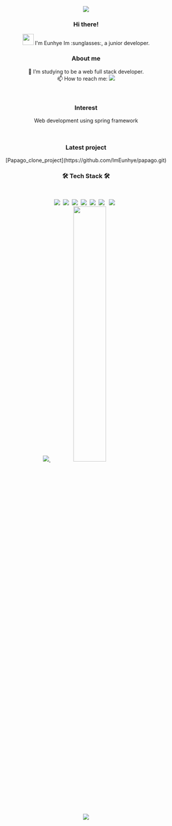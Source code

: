 <div align=center>
<img src="https://capsule-render.vercel.app/api?type=egg&color=auto&height=200&section=header&text=public%20class%20ImEunhye%20()%20{&fontSize=40&animation=fadeIn" />

</br>

<h3 align="center"><b>Hi there!</b></h3><img src="https://raw.githubusercontent.com/MartinHeinz/MartinHeinz/master/wave.gif" width="30px">
I'm Eunhye Im :sunglasses:, a junior developer.

</br>
<h3 align="center"><b>About me</b></h3>

:pencil: I’m studying to be a web full stack developer.<br/>
📫 How to reach me: 
<img src = "https://img.shields.io/badge/grclim130@gmail.com-F74843?style=flat-square&logo=Gmail&logoColor=white">

<br/>

<h3 align="center"><b>Interest</b></h3>

Web development using spring framework <br/>

</br>
<h3 align="center"><b>Latest project</b></h3>
[Papago_clone_project](https://github.com/ImEunhye/papago.git)

</br>
<h3 align="center"><b>🛠 Tech Stack 🛠</b></h3>
</br>
<p align="center">
<img src="https://img.shields.io/badge/Android-green?style=flat-square&logo=Android&logoColor=white"/></a>&nbsp 
<img src="https://img.shields.io/badge/Python-blue?style=flat-square&logo=Python&logoColor=white"/></a>&nbsp 
<img src="https://img.shields.io/badge/Java-F48E00?style=flat-square&logo=Java&logoColor=white"/></a>&nbsp
<img src="https://img.shields.io/badge/HTML-orange?style=flat-square&logo=HTML&logoColor=white"/></a>&nbsp
<img src="https://img.shields.io/badge/Javascript-yellow?style=flat-square&logo=Javascript&logoColor=white"/></a>&nbsp 
<img src="https://img.shields.io/badge/CSS3-1572B6?style=flat-square&logo=CSS3&logoColor=white"/></a> &nbsp
<img src="https://img.shields.io/badge/MySQL-4479A1?style=flat-square&logo=MySQL&logoColor=white"/></a> &nbsp

</br>

<a href="s">
  <img src="https://github-readme-stats.vercel.app/api/top-langs/?username=ImEunhye&exclude_repo=ImEunhye.github.io&layout=compact" />
</a>
<a href="s">
  <img src="https://github-readme-stats.vercel.app/api?username=ImEunhye&show_icons=true" width="42%" />
</a>

</br>

<img src="https://capsule-render.vercel.app/api?type=egg&color=auto&height=200&section=footer&text=}&fontSize=40" />
</div>
